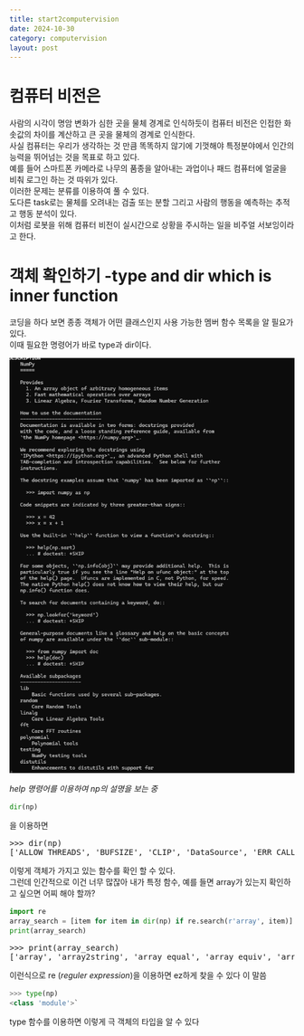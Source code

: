 ```yaml
---
title: start2computervision
date: 2024-10-30
category: computervision
layout: post
---
```

# 컴퓨터 비전은
사람의 시각이 명암 변화가 심한 곳을 물체 경계로 인식하듯이 컴퓨터 비전은 인접한 화솟값의 차이를 계산하고 큰 곳을 물체의 경계로 인식한다.  
사실 컴퓨터는 우리가 생각하는 것 만큼 똑똑하지 않기에 기껏해야 특정분야에서 인간의 능력을 뛰어넘는 것을 목표로 하고 있다.  
예를 들어 스마트폰 카메라로 나무의 품종을 알아내는 과업이나 패드 컴퓨터에 얼굴을 비춰 로그인 하는 것 따위가 있다.   
이러한 문제는 분류를 이용하여 풀 수 있다.  
도다른 task로는 물체를 오려내는 검출 또는 분할 그리고 사람의 행동을 예측하는 추적고 행동 분석이 있다.  
이처럼 로봇을 위해 컴퓨터 비전이 실시간으로 상황을 주시하는 일을 비주얼 서보잉이라고 한다.  

# 객체 확인하기 -type and dir which is inner function  
코딩을 하다 보면 종종 객체가 어떤 클래스인지 사용 가능한 멤버 함수 목록을 알 필요가 있다.  
이때 필요한 명령어가 바로 type과 dir이다.  

![help](/assets/hnv/help.png)  

*help 명령어를 이용하여 np의 설명을 보는 중*

```python
dir(np) 
```
을 이용하면
<pre>
>>> dir(np)
['ALLOW_THREADS', 'BUFSIZE', 'CLIP', 'DataSource', 'ERR_CALL', 'ERR_DEFAULT', 'ERR_IGNORE', 'ERR_LOG', 'ERR_PRINT', 'ERR_RAISE', 'ERR_WARN', 'FLOATING_POINT_SUPPORT', 'FPE_DIVIDEBYZERO', 'FPE_INVALID', 'FPE_OVERFLOW', 'FPE_UNDERFLOW', 'False_', 'Inf', 'Infinity', 'MAXDIMS', 'MAY_SHARE_BOUNDS', 'MAY_SHARE_EXACT', 'NAN', 'NINF', 'NZERO', 'NaN', 'PINF', 'PZERO', 'RAISE', 'RankWarning', 'SHIFT_DIVIDEBYZERO', 'SHIFT_INVALID', 'SHIFT_OVERFLOW', 'SHIFT_UNDERFLOW', 'ScalarType', 'True_', 'UFUNC_BUFSIZE_DEFAULT', 'UFUNC_PYVALS_NAME', 'WRAP', '_CopyMode', '_NoValue', '_UFUNC_API', '__NUMPY_SETUP__', '__all__', '__builtins__', '__cached__', '__config__', '__deprecated_attrs__', '__dir__', '__doc__', '__expired_functions__', '__file__', '__former_attrs__', '__future_scalars__', '__getattr__', '__loader__', '__name__', '__package__', '__path__', '__spec__', '__version__', '_add_newdoc_ufunc', '_builtins', '_distributor_init', '_financial_names', '_get_promotion_state', '_globals', '_int_extended_msg', '_mat', '_no_nep50_warning', '_pyinstaller_hooks_dir', '_pytesttester', '_set_promotion_state', '_specific_msg', '_typing', '_using_numpy2_behavior', '_utils', 'abs', 'absolute', 'add', 'add_docstring', 'add_newdoc', 'add_newdoc_ufunc', 'all', 'allclose', 'alltrue', 'amax', 'amin', 'angle', 'any', 'append', 'apply_along_axis', 'apply_over_axes', 'arange', 'arccos', 'arccosh', 'arcsin', 'arcsinh', 'arctan', 'arctan2', 'arctanh', 'argmax', 'argmin', 'argpartition', 'argsort', 'argwhere', 'around', 'array', 'array2string', 'array_equal', 'array_equiv', 'array_repr', 'array_split', 'array_str', 'asanyarray', 'asarray', 'asarray_chkfinite', 'ascontiguousarray', 'asfarray', 'asfortranarray', 'asmatrix', 'atleast_1d', 'atleast_2d', 'atleast_3d', 'average', 'bartlett', 'base_repr', 'binary_repr', 'bincount', 'bitwise_and', 'bitwise_not', 'bitwise_or', 'bitwise_xor', 'blackman', 'block', 'bmat', 'bool_', 'broadcast', 'broadcast_arrays', 'broadcast_shapes', 'broadcast_to', 'busday_count', 'busday_offset', 'busdaycalendar', 'byte', 'byte_bounds', 'bytes_', 'c_', 'can_cast', 'cast', 'cbrt', 'cdouble', 'ceil', 'cfloat', 'char', 'character', 'chararray', 'choose', 'clip', 'clongdouble', 'clongfloat', 'column_stack', 'common_type', 'compare_chararrays', 'compat', 'complex128', 'complex256', 'complex64', 'complex_', 'complexfloating', 'compress', 'concatenate', 'conj', 'conjugate', 'convolve', 'copy', 'copysign', 'copyto', 'corrcoef', 'correlate', 'cos', 'cosh', 'count_nonzero', 'cov', 'cross', 'csingle', 'ctypeslib', 'cumprod', 'cumproduct', 'cumsum', 'datetime64', 'datetime_as_string', 'datetime_data', 'deg2rad', 'degrees', 'delete', 'deprecate', 'deprecate_with_doc', 'diag', 'diag_indices', 'diag_indices_from', 'diagflat', 'diagonal', 'diff', 'digitize', 'disp', 'divide', 'divmod', 'dot', 'double', 'dsplit', 'dstack', 'dtype', 'dtypes', 'e', 'ediff1d', 'einsum', 'einsum_path', 'emath', 'empty', 'empty_like', 'equal', 'errstate', 'euler_gamma', 'exceptions', 'exp', 'exp2', 'expand_dims', 'expm1', 'extract', 'eye', 'fabs', 'fastCopyAndTranspose', 'fft', 'fill_diagonal', 'find_common_type', 'finfo', 'fix', 'flatiter', 'flatnonzero', 'flexible', 'flip', 'fliplr', 'flipud', 'float128', 'float16', 'float32', 'float64', 'float_', 'float_power', 'floating', 'floor', 'floor_divide', 'fmax', 'fmin', 'fmod', 'format_float_positional', 'format_float_scientific', 'format_parser', 'frexp', 'from_dlpack', 'frombuffer', 'fromfile', 'fromfunction', 'fromiter', 'frompyfunc', 'fromregex', 'fromstring', 'full', 'full_like', 'gcd', 'generic', 'genfromtxt', 'geomspace', 'get_array_wrap', 'get_include', 'get_printoptions', 'getbufsize', 'geterr', 'geterrcall', 'geterrobj', 'gradient', 'greater', 'greater_equal', 'half', 'hamming', 'hanning', 'heaviside', 'histogram', 'histogram2d', 'histogram_bin_edges', 'histogramdd', 'hsplit', 'hstack', 'hypot', 'i0', 'identity', 'iinfo', 'imag', 'in1d', 'index_exp', 'indices', 'inexact', 'inf', 'info', 'infty', 'inner', 'insert', 'int16', 'int32', 'int64', 'int8', 'int_', 'intc', 'integer', 'interp', 'intersect1d', 'intp', 'invert', 'is_busday', 'isclose', 'iscomplex', 'iscomplexobj', 'isfinite', 'isfortran', 'isin', 'isinf', 'isnan', 'isnat', 'isneginf', 'isposinf', 'isreal', 'isrealobj', 'isscalar', 'issctype', 'issubclass_', 'issubdtype', 'issubsctype', 'iterable', 'ix_', 'kaiser', 'kernel_version', 'kron', 'lcm', 'ldexp', 'left_shift', 'less', 'less_equal', 'lexsort', 'lib', 'linalg', 'linspace', 'little_endian', 'load', 'loadtxt', 'log', 'log10', 'log1p', 'log2', 'logaddexp', 'logaddexp2', 'logical_and', 'logical_not', 'logical_or', 'logical_xor', 'logspace', 'longcomplex', 'longdouble', 'longfloat', 'longlong', 'lookfor', 'ma', 'mask_indices', 'mat', 'matmul', 'matrix', 'max', 'maximum', 'maximum_sctype', 'may_share_memory', 'mean', 'median', 'memmap', 'meshgrid', 'mgrid', 'min', 'min_scalar_type', 'minimum', 'mintypecode', 'mod', 'modf', 'moveaxis', 'msort', 'multiply', 'nan', 'nan_to_num', 'nanargmax', 'nanargmin', 'nancumprod', 'nancumsum', 'nanmax', 'nanmean', 'nanmedian', 'nanmin', 'nanpercentile', 'nanprod', 'nanquantile', 'nanstd', 'nansum', 'nanvar', 'nbytes', 'ndarray', 'ndenumerate', 'ndim', 'ndindex', 'nditer', 'negative', 'nested_iters', 'newaxis', 'nextafter', 'nonzero', 'not_equal', 'numarray', 'number', 'obj2sctype', 'object_', 'ogrid', 'oldnumeric', 'ones', 'ones_like', 'outer', 'packbits', 'pad', 'partition', 'percentile', 'pi', 'piecewise', 'place', 'poly', 'poly1d', 'polyadd', 'polyder', 'polydiv', 'polyfit', 'polyint', 'polymul', 'polynomial', 'polysub', 'polyval', 'positive', 'power', 'printoptions', 'prod', 'product', 'promote_types', 'ptp', 'put', 'put_along_axis', 'putmask', 'quantile', 'r_', 'rad2deg', 'radians', 'random', 'ravel', 'ravel_multi_index', 'real', 'real_if_close', 'rec', 'recarray', 'recfromcsv', 'recfromtxt', 'reciprocal', 'record', 'remainder', 'repeat', 'require', 'reshape', 'resize', 'result_type', 'right_shift', 'rint', 'roll', 'rollaxis', 'roots', 'rot90', 'round', 'round_', 'row_stack', 's_', 'safe_eval', 'save', 'savetxt', 'savez', 'savez_compressed', 'sctype2char', 'sctypeDict', 'sctypes', 'searchsorted', 'select', 'set_numeric_ops', 'set_printoptions', 'set_string_function', 'setbufsize', 'setdiff1d', 'seterr', 'seterrcall', 'seterrobj', 'setxor1d', 'shape', 'shares_memory', 'short', 'show_config', 'show_runtime', 'sign', 'signbit', 'signedinteger', 'sin', 'sinc', 'single', 'singlecomplex', 'sinh', 'size', 'sometrue', 'sort', 'sort_complex', 'source', 'spacing', 'split', 'sqrt', 'square', 'squeeze', 'stack', 'std', 'str_', 'string_', 'subtract', 'sum', 'swapaxes', 'take', 'take_along_axis', 'tan', 'tanh', 'tensordot', 'test', 'testing', 'tile', 'timedelta64', 'trace', 'tracemalloc_domain', 'transpose', 'trapz', 'tri', 'tril', 'tril_indices', 'tril_indices_from', 'trim_zeros', 'triu', 'triu_indices', 'triu_indices_from', 'true_divide', 'trunc', 'typecodes', 'typename', 'ubyte', 'ufunc', 'uint', 'uint16', 'uint32', 'uint64', 'uint8', 'uintc', 'uintp', 'ulonglong', 'unicode_', 'union1d', 'unique', 'unpackbits', 'unravel_index', 'unsignedinteger', 'unwrap', 'ushort', 'vander', 'var', 'vdot', 'vectorize', 'version', 'void', 'vsplit', 'vstack', 'where', 'who', 'zeros', 'zeros_like']
</pre>
이렇게 객체가 가지고 있는 함수를 확인 할 수 있다.  
그런데 인간적으로 이건 너무 많잖아 내가 특정 함수, 예를 들면 array가 있는지 확인하고 싶으면 어찌 해야 할까?
```python
import re
array_search = [item for item in dir(np) if re.search(r'array', item)]
print(array_search)
```
<pre>
>>> print(array_search)
['array', 'array2string', 'array_equal', 'array_equiv', 'array_repr', 'array_split', 'array_str', 'asanyarray', 'asarray', 'asarray_chkfinite', 'ascontiguousarray', 'asfarray', 'asfortranarray', 'broadcast_arrays', 'chararray', 'compare_chararrays', 'get_array_wrap', 'ndarray', 'numarray', 'recarray']
</pre>  
이런식으로 re (*reguler expression*)을 이용하면 ez하게 찾을 수 있다 이 말씀

```python
>>> type(np)
<class 'module'>`
```
type 함수를 이용하면 이렇게 극 객체의 타입을 알 수 있다


